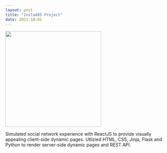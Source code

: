 ```yaml
---
layout: post
title: "Insta485 Project"
date: 2021-10-01
---
```

<img src="https://user-images.githubusercontent.com/55659935/146870860-fe703195-f668-4e50-87a5-daf1346d440a.png"
     class="center" style="width:300px;height:6=370px;" border="0">
     
Simulated social network experience with ReactJS to provide visually appealing client-side dynamic pages.
Utlizied HTML, CSS, Jinja, Flask and Python to render server-side dynamic pages and REST API.

